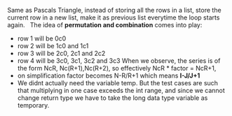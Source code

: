 Same as Pascals Triangle, instead of storing all the rows in a list, store the current row in a new list, make it as previous list everytime the loop starts again.
​
​
The idea of **permutation and combination** comes into play:
* row 1 will be 0c0
* row 2 will be 1c0 and 1c1
* row 3 will be 2c0, 2c1 and 2c2
* row 4 will be 3c0, 3c1, 3c2 and 3c3
When we observe, the series is of the form NcR, Nc(R+1),Nc(R+2), so effectively NcR * factor = NcR+1,
* on simplification factor becomes N-R/R+1 which means **I-J/J+1**
* We didnt actually need the variable temp. But the test cases are such that multiplying in one case exceeds the int range, and since we cannot change return type we have to take the long data type variable as temporary.